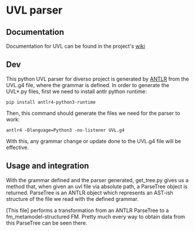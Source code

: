 # UVL parser

## Documentation

Documentation for UVL can be found in the project's [wiki](https://github.com/diverso-lab/uvl-diverso/wiki)

## Dev

This python UVL parser for diverso project is generated by [ANTLR](https://www.antlr.org/) from the UVL.g4 file, where the grammar is defined. In order to generate the UVL*.py files, first we need to install antlr python runtime:

```
pip install antlr4-python3-runtime
```

Then, this command should generate the files we need for the parser to work:


```
antlr4 -Dlanguage=Python3 -no-listener UVL.g4
```

With this, any grammar change or update done to the UVL.g4 file will be effective.

## Usage and integration

With the grammar defined and the parser generated, get_tree.py gives us a method that, when given an uvl file via absolute path, a ParseTree object is returned. ParseTree is an ANTLR object which represents an AST-ish structure of the file we read with the defined grammar.

[This file] performs a transformation from an ANTLR ParseTree to a fm_metamodel-structured FM. Pretty much every way to obtain data from this ParseTree can be seen there.
